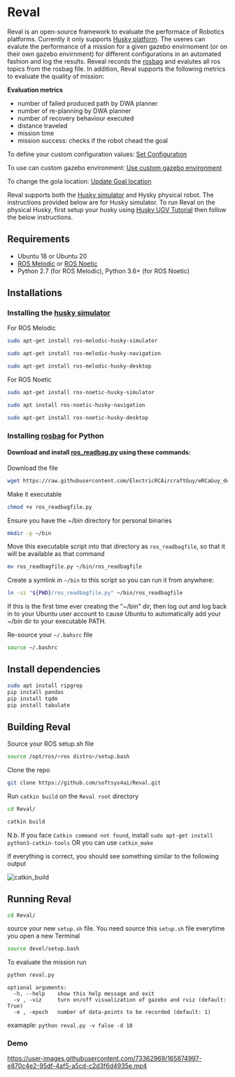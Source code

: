 # Reval
Reval is an open-source framework to evaluate the performace of Robotics platforms. Currently it only supports [Husky platform](https://clearpathrobotics.com/husky-unmanned-ground-vehicle-robot/). The useres can evalute the performance of a mission for a given gazebo envirnoment (or on their own gazebo envirnment) for different configurations in an automated fashion and log the results. Reveal records the [rosbag](http://wiki.ros.org/rosbag) and evalutes all ros topics from the rosbag file. In addition, Reval supports the following metrics to evaluate the quality of mission:

**Evaluation metrics**
* number of failed produced path by DWA planner
* number of re-planning by DWA planner
* number of recovery behaviour executed 
* distance traveled
* mission time
* mission success: checks if the robot chead the goal

To define your custom configuration values: [Set Configuration](/husky_ws/data_log/README.md#cahnging-configuration-values)

To use can custom gazebo environment: [Use custom gazebo environment](/husky_ws/data_log/README.md#to-use-your-custom-map)

To change the gola location: [Update Goal location](/husky_ws/data_log/README.md#to-change-the-goal-location)

Reval supports both the [Husky simulator](https://www.clearpathrobotics.com/assets/guides/melodic/husky/SimulatingHusky.html) and Hysky physical robot. The instructions provided below are for Husky simulator. To run Reval on the physical Husky, first setup your husky using [Husky UGV Tutorial](https://www.clearpathrobotics.com/assets/guides/melodic/husky/BackUpHusky.html) then follow the below instructions.

## Requirements
* Ubuntu 18 or Ubuntu 20
* [ROS Melodic](http://wiki.ros.org/melodic/Installation/Ubuntu) or [ROS Noetic](http://wiki.ros.org/noetic/Installation/Ubuntu) 
* Python 2.7 (for ROS Melodic), Python 3.6+ (for ROS Noetic)

## Installations
### Installing the [husky simulator](https://www.clearpathrobotics.com/assets/guides/melodic/husky/SimulatingHusky.html)
For ROS Melodic
```sh
sudo apt-get install ros-melodic-husky-simulator
```

```sh
sudo apt-get install ros-melodic-husky-navigation
```

```sh
sudo apt-get install ros-melodic-husky-desktop
```


For ROS Noetic
```sh
sudo apt-get install ros-noetic-husky-simulator
```

```sh
sudo apt install ros-noetic-husky-navigation
```

```sh
sudo apt-get install ros-noetic-husky-desktop
```


### Installing [rosbag](http://wiki.ros.org/rosbag) for Python
#### Download and install [ros_readbag.py](http://wiki.ros.org/ROS/Tutorials/reading%20msgs%20from%20a%20bag%20file) using these commands:
Download the file
```sh
wget https://raw.githubusercontent.com/ElectricRCAircraftGuy/eRCaGuy_dotfiles/master/useful_scripts/ros_readbagfile.py
```
Make it executable
```sh
chmod +x ros_readbagfile.py
```
Ensure you have the ~/bin directory for personal binaries
```sh
mkdir -p ~/bin
```
Move this executable script into that directory as `ros_readbagfile`, so that it will be available as that command
```sh
mv ros_readbagfile.py ~/bin/ros_readbagfile
```
Create a symlink in `~/bin` to this script so you can run it from anywhere:
```sh
ln -si "${PWD}/ros_readbagfile.py" ~/bin/ros_readbagfile
```
If this is the first time ever creating the "~/bin" dir, then log out and log back in to your Ubuntu user account to cause Ubuntu to automatically add your ~/bin dir to your executable PATH.

Re-source your `~/.bahsrc` file
```sh
source ~/.bashrc
```
## Install dependencies
```sh
sudo apt install ripgrep
pip install pandas
pip install tqdm
pip install tabulate 
```
## Building Reval
Source your ROS setup.sh file
```sh
source /opt/ros/<ros distro>/setup.bash
```

Clone the repo 
```sh
git clone https://github.com/softsys4ai/Reval.git
```

Run `catkin build` on the `Reval root` directory
```sh
cd Reval/
```
```sh
catkin build
```
N.b. If you face `Catkin command not found`, install `sudo apt-get install python3-catkin-tools` OR you can use `catkin_make`

If everything is correct, you should see something similar to the following output

![catkin_build](https://user-images.githubusercontent.com/73362969/165857662-dd52c4d0-8a00-45f3-bdfc-1ceb9c9bde62.jpg)


## Running Reval
```sh
cd Reval/
```
source your new `setup.sh` file. You need source this `setup.sh` file everytime you open a new Terminal
```sh
source devel/setup.bash
```
To evaluate the mission run
```sh
python reval.py
```

```
optional arguments:
  -h, --help    show this help message and exit
  -v , -viz     turn on/off visualization of gazebo and rviz (default: True)
  -e , -epoch   number of data-points to be recorded (default: 1)
```
examaple: `python reval.py -v false -d 10` 

### Demo
https://user-images.githubusercontent.com/73362969/165874997-e870c4e2-95df-4af5-a5cd-c2d3f6d4935e.mp4







